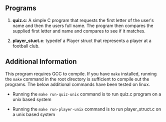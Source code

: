 ## Programs

1. **quiz.c**: A simple C program that requests the first letter of the user's name and then the users full name. The program then compares the supplied first letter and name and compares to see if it matches. 

2. **player_stuct.c**: typedef a Player struct that represents a player at a football club. 

## Additional Information

This program requires GCC to compile. If you have ```make``` installed, running the ```make``` command in the root directory is sufficient to compile out the programs. The below additional commands have been tested on linux.

- Running the ```make run-quiz-unix``` command is to run quiz.c program on a unix based system 

- Running the ```make run-player-unix``` command is to run player_struct.c on a unix based system


